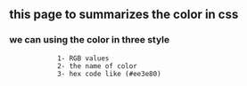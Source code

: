 ## this page to summarizes the color in css

 ### we can using the color in three style
                1- RGB values 
                2- the name of color
                3- hex code like (#ee3e80) 